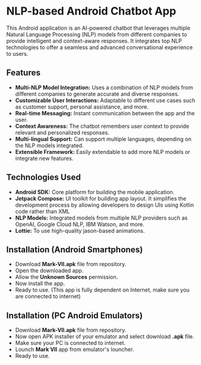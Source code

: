 # NLP-based Android Chatbot App
This Android application is an AI-powered chatbot that leverages multiple Natural Language Processing (NLP) models from different companies to provide intelligent and context-aware responses. It integrates top NLP technologies to offer a seamless and advanced conversational experience to users.

## Features
* **Multi-NLP Model Integration:** Uses a combination of NLP models from different companies to generate accurate and diverse responses.
* **Customizable User Interactions:** Adaptable to different use cases such as customer support, personal assistance, and more.
* **Real-time Messaging:** Instant communication between the app and the user.
* **Context Awareness:** The chatbot remembers user context to provide relevant and personalized responses.
* **Multi-lingual Support:** Can support multiple languages, depending on the NLP models integrated.
* **Extensible Framework:** Easily extendable to add more NLP models or integrate new features.
   
## Technologies Used
* **Android SDK:** Core platform for building the mobile application.
* **Jetpack Compose:** UI toolkit for building app layout. It simplifies the development process by allowing developers to design UIs using Kotlin code rather than XML
* **NLP Models:** Integrated models from multiple NLP providers such as OpenAI, Google Cloud NLP, IBM Watson, and more.
* **Lottie:** To use high-quality jason-based animations.

## Installation (Android Smartphones)
* Download **Mark-VII.apk** file from repository.
* Open the downloaded app.
* Allow the **Unknown Sources** permission.
* Now install the app.
* Ready to use. (This app is fully dependent on Internet, make sure you are connected to internet)

## Installation (PC Android Emulators)
* Download **Mark-VII.apk** file from repository.
* Now open APK installer of your emulator and select download **.apk** file.
* Make sure your PC is connected to internet.
* Lounch **Mark VII** app from emulator's louncher.
* Ready to use.
